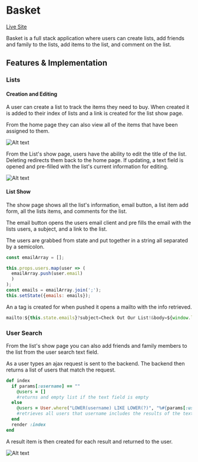 # Basket

[Live Site](https://thebasketapp.herokuapp.com)

Basket is a full stack application where users can create lists, add friends
and family to the lists, add items to the list, and comment on the list.

## Features & Implementation

### Lists

#### Creation and Editing

A user can create a list to track the items they need to buy. When created it is added to their index of lists and a link is created for the list show page.

From the home page they can also view all of the items that have been assigned to them.

![Alt text](http://res.cloudinary.com/dfmvfna21/image/upload/v1491884223/Screen_Shot_2017-04-10_at_9.03.53_PM_gbpqoa.png)

From the List's show page, users have the ability to edit the title of the list. Deleting redirects them back to the home page. If updating, a text field is opened and pre-filled with the list's current information for editing.

![Alt text](http://res.cloudinary.com/dfmvfna21/image/upload/v1491884224/Screen_Shot_2017-04-10_at_9.03.56_PM_mzqbes.png)

#### List Show

The show page shows all the list's information, email button, a list item add form, all the lists items, and comments for the list.

The email button opens the users email client and pre fills the email with the lists users, a subject, and a link to the list.

The users are grabbed from state and put together in a string all separated by a semicolon.

```js
const emailArray = [];

this.props.users.map(user => (
  emailArray.push(user.email)
  )
);
const emails = emailArray.join(';');
this.setState({emails: emails});
```
An a tag is created for when pushed it opens a mailto with the info retrieved.

```js
mailto:${this.state.emails}?subject=Check Out Our List!&body=${window.location.href}
```

### User Search

From the list's show page you can also add friends and family members to the list from the user search text field.

As a user types an ajax request is sent to the backend. The backend then returns a list of users that match the request.

```ruby
def index
  if params[:username] == ""
    @users = []
    #returns and empty list if the text field is empty
  else
    @users = User.where("LOWER(username) LIKE LOWER(?)", "%#{params[:username]}%")
    #retrieves all users that username includes the results of the text field
  end
  render :index
end
```

A result item is then created for each result and returned to the user.

![Alt text](http://res.cloudinary.com/dfmvfna21/image/upload/v1491884222/Screen_Shot_2017-04-10_at_9.15.52_PM_hfkz8o.png)
